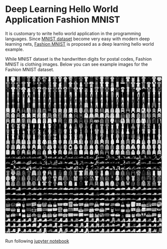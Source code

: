 # Deep Learning Hello World Application Fashion MNIST


It is customary to write hello world application in the programming languages.
Since [MNIST dataset](http://yann.lecun.com/exdb/mnist) become very easy with modern deep learning nets, [Fashion MNIST](https://github.com/zalandoresearch/fashion-mnist) is proposed as a deep learning hello world example.

While MNIST dataset is the handwritten digits for postal codes, Fashion MNIST is clothing images.
Below you can see example images for the Fashion MNIST dataset.


![Fashion MNIST Examples](../images/fashion-mnist-sprite.png)





Run following [jupyter notebook](../notebooks/hello-world-Fashion-MNIST.ipynb)



